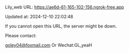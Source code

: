 Lily_web URL: https://ae6d-61-165-102-156.ngrok-free.app

Updated at: 2024-12-10 22:02:48

If you cannot open this URL, the server might be down.

Please contact: 

goley04@foxmail.com Or Wechat:GL_yeaH